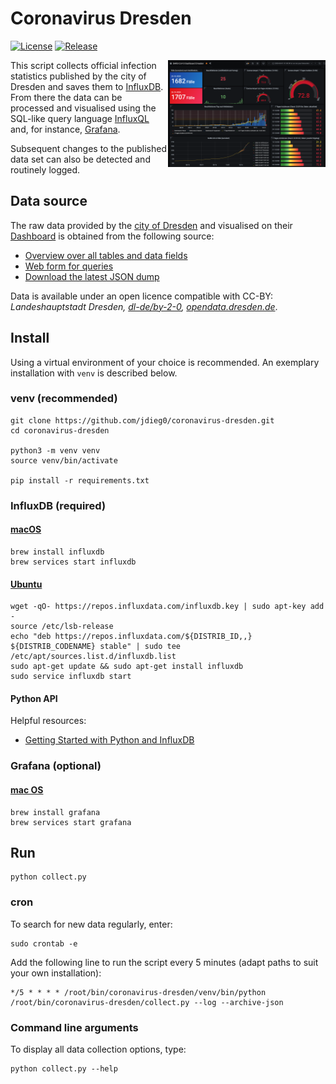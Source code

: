 # Coronavirus Dresden

[![License](https://img.shields.io/github/license/jdieg0/coronavirus-dresden)](https://github.com/jdieg0/coronavirus-dresden/blob/main/LICENSE)
[![Release](https://img.shields.io/github/v/release/jdieg0/coronavirus-dresden)](https://github.com/jdieg0/coronavirus-dresden/releases)

<a href="https://raw.githubusercontent.com/jdieg0/coronavirus-dresden/main/assets/images/grafana_covid-19-dashboard-dresden_screenshot.png"><img align="right" width="50%" src="assets/images/grafana_covid-19-dashboard-dresden_screenshot.png" title="Visualization with Grafana" alt="Screenshot of a Grafana dashboard that uses the data"></a>

This script collects official infection statistics published by the city of Dresden and saves them to [InfluxDB](https://www.influxdata.com/products/influxdb-overview/). From there the data can be processed and visualised using the SQL-like query language [InfluxQL](https://docs.influxdata.com/influxdb/v1.8/query_language/spec/) and, for instance, [Grafana](https://grafana.com/docs/grafana/latest/datasources/influxdb/).

Subsequent changes to the published data set can also be detected and routinely logged.

## Data source

The raw data provided by the [city of Dresden](https://www.dresden.de/de/leben/gesundheit/hygiene/infektionsschutz/corona.php) and visualised on their [Dashboard](https://stva-dd.maps.arcgis.com/apps/opsdashboard/index.html#/3eef863531024aa4ad0c4ac94adc58e0) is obtained from the following source:

- [Overview over all tables and data fields](https://services.arcgis.com/ORpvigFPJUhb8RDF/ArcGIS/rest/services/corona_DD_7_Sicht/FeatureServer/layers)
- [Web form for queries](https://services.arcgis.com/ORpvigFPJUhb8RDF/ArcGIS/rest/services/corona_DD_7_Sicht/FeatureServer/query)
- [Download the latest JSON dump](https://services.arcgis.com/ORpvigFPJUhb8RDF/arcgis/rest/services/corona_DD_7_Sicht/FeatureServer/0/query?f=json&where=ObjectId>=0&outFields=*)

Data is available under an open licence compatible with CC-BY: *Landeshauptstadt Dresden, [dl-de/by-2-0](https://www.govdata.de/dl-de/by-2-0), [opendata.dresden.de](https://opendata.dresden.de/)*.

## Install

Using a virtual environment of your choice is recommended. An exemplary installation with ```venv``` is described below.

### venv (recommended)

    git clone https://github.com/jdieg0/coronavirus-dresden.git
    cd coronavirus-dresden

	python3 -m venv venv
	source venv/bin/activate

    pip install -r requirements.txt

### InfluxDB (required)

#### [macOS](https://docs.influxdata.com/influxdb/v1.8/introduction/install/)

	brew install influxdb
	brew services start influxdb

#### [Ubuntu](https://docs.influxdata.com/influxdb/v1.8/introduction/install/)

    wget -qO- https://repos.influxdata.com/influxdb.key | sudo apt-key add -
    source /etc/lsb-release
    echo "deb https://repos.influxdata.com/${DISTRIB_ID,,} ${DISTRIB_CODENAME} stable" | sudo tee /etc/apt/sources.list.d/influxdb.list
    sudo apt-get update && sudo apt-get install influxdb
    sudo service influxdb start

#### Python API

Helpful resources:

- [Getting Started with Python and InfluxDB](https://www.influxdata.com/blog/getting-started-python-influxdb/)

### Grafana (optional)

#### [mac OS](https://grafana.com/docs/grafana/latest/installation/mac/)

    brew install grafana
    brew services start grafana

## Run

    python collect.py

### cron

To search for new data regularly, enter:

    sudo crontab -e

Add the following line to run the script every 5 minutes (adapt paths to suit your own installation):

    */5 * * * * /root/bin/coronavirus-dresden/venv/bin/python /root/bin/coronavirus-dresden/collect.py --log --archive-json

### Command line arguments

To display all data collection options, type:

    python collect.py --help